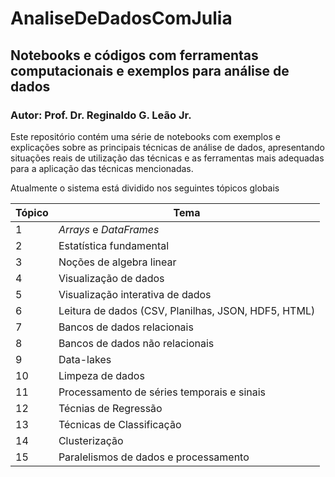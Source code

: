 # AnaliseDeDadosComJulia

## Notebooks e códigos com ferramentas computacionais e exemplos para análise de dados

### **Autor:** Prof. Dr. Reginaldo G. Leão Jr. 

Este repositório contém uma série de notebooks com exemplos e explicações sobre
as principais técnicas de análise de dados, apresentando situações reais de 
utilização das técnicas e as ferramentas mais adequadas para a aplicação das 
técnicas mencionadas.

Atualmente o sistema está dividido nos seguintes tópicos globais

 Tópico  | Tema                    
-----    |-----
 1       | *Arrays* e *DataFrames* 
 2       | Estatística fundamental 
 3       | Noções de algebra linear
 4       | Visualização de dados
 5       | Visualização interativa de dados
 6       | Leitura de dados (CSV, Planilhas, JSON, HDF5, HTML)
 7       | Bancos de dados relacionais
 8       | Bancos de dados não relacionais
 9       | Data-lakes
 10      | Limpeza de dados
 11      | Processamento de séries temporais e sinais
 12      | Técnias de Regressão
 13      | Técnicas de Classificação
 14      | Clusterização
 15      | Paralelismos de dados e processamento

 

